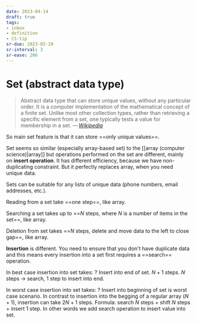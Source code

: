 ```yaml
---
date: 2023-04-14
draft: true
tags:
- inbox
- definition
- CS-tip
sr-due: 2023-05-20
sr-interval: 3
sr-ease: 266
---
```


# Set (abstract data type)

> Abstract data type that can store unique values, without any particular order.
> It is a computer implementation of the mathematical concept of a finite set.
> Unlike most other collection types, rather than retrieving a specific element
> from a set, one typically tests a value for membership in a set.
> —&thinsp;<cite>[Wikipedia](<https://en.wikipedia.org/wiki/Set_(abstract_data_type)>)</cite>

So main set feature is that it can store ==only unique values==.
<!--SR:!2023-07-22,3,259-->

Set seems so similar (especially array-based set) to the
[[array (computer science)|array]] but operations performed on the set are
different, mainly on **insert operation**. It has different efficiency, because
we have non-duplicating constraint. But it perfectly replaces array, when you
need unique data.

Sets can be suitable for any lists of unique data (phone numbers, email
addresses, etc.).

Reading from a set take ==one step==, like array.
<!--SR:!2023-08-01,13,266-->

Searching a set takes up to ==$N$ steps, where $N$ is a number of items in the
set==, like array.

Deletion from set takes ==$N$ steps, delete and move data to the left to close
gap==, like array.

**Insertion** is different. You need to ensure that you don't have duplicate
data and this means every insertion into a set
first requires a ==search== operation.

In best case insertion into set takes:
?
Insert into end of set. $N + 1$ steps. $N$ steps → search, 1 step to insert into
end.
<!--SR:!2023-07-28,9,246-->

In worst case insertion into set takes:
?
Insert into beginning of set is worst case scenario. In contrast to insertion
into the begging of a regular array ($N+1$), insertion can take $2N + 1$ steps.
Formula: search $N$ steps + shift $N$ steps + insert 1 step. In other words we
add search operation to insert value into set.
